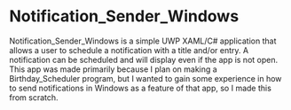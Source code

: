 # Notification_Sender_Windows

Notification_Sender_Windows is a simple UWP XAML/C# application that allows a user to schedule a notification with a title and/or entry. A notification can be scheduled and will display even if the app is not open.
This app was made primarily because I plan on making a Birthday_Scheduler program, but I wanted to gain some experience in how to send notifications in Windows as a feature of that app, so I made this from scratch.
